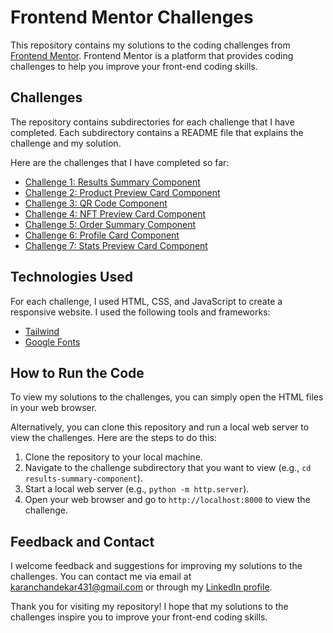 # Frontend Mentor Challenges

This repository contains my solutions to the coding challenges from [Frontend Mentor](https://www.frontendmentor.io/). Frontend Mentor is a platform that provides coding challenges to help you improve your front-end coding skills.

## Challenges

The repository contains subdirectories for each challenge that I have completed. Each subdirectory contains a README file that explains the challenge and my solution.

Here are the challenges that I have completed so far:

- [Challenge 1: Results Summary Component](./results-summary-component/)
- [Challenge 2: Product Preview Card Component](./product-preview-card-component/)
- [Challenge 3: QR Code Component](./qr-code-component/)
- [Challenge 4: NFT Preview Card Component](./nft-preview-card-component/)
- [Challenge 5: Order Summary Component](./order-summary-component/)
- [Challenge 6: Profile Card Component](./06-profile-card-component/)
- [Challenge 7: Stats Preview Card Component](./07-stats-preview-card-component/)

## Technologies Used
For each challenge, I used HTML, CSS, and JavaScript to create a responsive website. I used the following tools and frameworks:

- [Tailwind](https://tailwindcss.com/)
- [Google Fonts](https://fonts.google.com/)

## How to Run the Code

To view my solutions to the challenges, you can simply open the HTML files in your web browser.

Alternatively, you can clone this repository and run a local web server to view the challenges. Here are the steps to do this:

1. Clone the repository to your local machine.
2. Navigate to the challenge subdirectory that you want to view (e.g., `cd results-summary-component`).
3. Start a local web server (e.g., `python -m http.server`).
4. Open your web browser and go to `http://localhost:8000` to view the challenge.

## Feedback and Contact

I welcome feedback and suggestions for improving my solutions to the challenges. You can contact me via email at karanchandekar431@gmail.com or through my [LinkedIn profile](https://www.linkedin.com/in/karan-chandekar-a87263219/).

Thank you for visiting my repository! I hope that my solutions to the challenges inspire you to improve your front-end coding skills.

